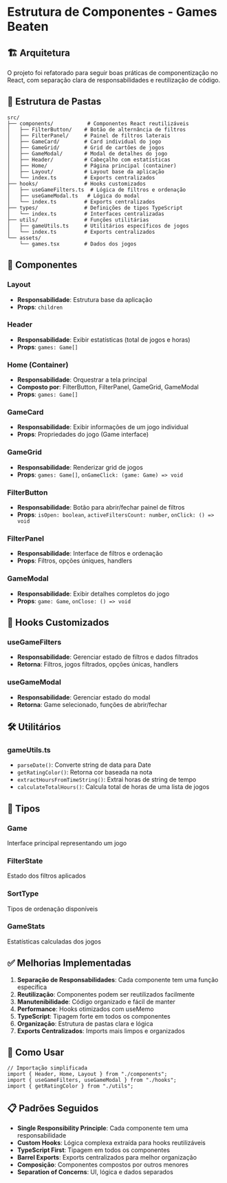 # Estrutura de Componentes - Games Beaten

## 🏗️ Arquitetura

O projeto foi refatorado para seguir boas práticas de componentização no React, com separação clara de responsabilidades e reutilização de código.

## 📂 Estrutura de Pastas

```
src/
├── components/           # Componentes React reutilizáveis
│   ├── FilterButton/    # Botão de alternância de filtros
│   ├── FilterPanel/     # Painel de filtros laterais
│   ├── GameCard/        # Card individual do jogo
│   ├── GameGrid/        # Grid de cartões de jogos
│   ├── GameModal/       # Modal de detalhes do jogo
│   ├── Header/          # Cabeçalho com estatísticas
│   ├── Home/            # Página principal (container)
│   ├── Layout/          # Layout base da aplicação
│   └── index.ts         # Exports centralizados
├── hooks/               # Hooks customizados
│   ├── useGameFilters.ts  # Lógica de filtros e ordenação
│   ├── useGameModal.ts   # Lógica do modal
│   └── index.ts         # Exports centralizados
├── types/               # Definições de tipos TypeScript
│   └── index.ts         # Interfaces centralizadas
├── utils/               # Funções utilitárias
│   ├── gameUtils.ts     # Utilitários específicos de jogos
│   └── index.ts         # Exports centralizados
└── assets/
    └── games.tsx        # Dados dos jogos
```

## 🧩 Componentes

### Layout
- **Responsabilidade**: Estrutura base da aplicação
- **Props**: `children`

### Header
- **Responsabilidade**: Exibir estatísticas (total de jogos e horas)
- **Props**: `games: Game[]`

### Home (Container)
- **Responsabilidade**: Orquestrar a tela principal
- **Composto por**: FilterButton, FilterPanel, GameGrid, GameModal
- **Props**: `games: Game[]`

### GameCard
- **Responsabilidade**: Exibir informações de um jogo individual
- **Props**: Propriedades do jogo (Game interface)

### GameGrid
- **Responsabilidade**: Renderizar grid de jogos
- **Props**: `games: Game[]`, `onGameClick: (game: Game) => void`

### FilterButton
- **Responsabilidade**: Botão para abrir/fechar painel de filtros
- **Props**: `isOpen: boolean`, `activeFiltersCount: number`, `onClick: () => void`

### FilterPanel
- **Responsabilidade**: Interface de filtros e ordenação
- **Props**: Filtros, opções úniques, handlers

### GameModal
- **Responsabilidade**: Exibir detalhes completos do jogo
- **Props**: `game: Game`, `onClose: () => void`

## 🎣 Hooks Customizados

### useGameFilters
- **Responsabilidade**: Gerenciar estado de filtros e dados filtrados
- **Retorna**: Filtros, jogos filtrados, opções únicas, handlers

### useGameModal
- **Responsabilidade**: Gerenciar estado do modal
- **Retorna**: Game selecionado, funções de abrir/fechar

## 🛠️ Utilitários

### gameUtils.ts
- `parseDate()`: Converte string de data para Date
- `getRatingColor()`: Retorna cor baseada na nota
- `extractHoursFromTimeString()`: Extrai horas de string de tempo
- `calculateTotalHours()`: Calcula total de horas de uma lista de jogos

## 📝 Tipos

### Game
Interface principal representando um jogo

### FilterState
Estado dos filtros aplicados

### SortType
Tipos de ordenação disponíveis

### GameStats
Estatísticas calculadas dos jogos

## ✅ Melhorias Implementadas

1. **Separação de Responsabilidades**: Cada componente tem uma função específica
2. **Reutilização**: Componentes podem ser reutilizados facilmente
3. **Manutenibilidade**: Código organizado e fácil de manter
4. **Performance**: Hooks otimizados com useMemo
5. **TypeScript**: Tipagem forte em todos os componentes
6. **Organização**: Estrutura de pastas clara e lógica
7. **Exports Centralizados**: Imports mais limpos e organizados

## 🚀 Como Usar

```tsx
// Importação simplificada
import { Header, Home, Layout } from "./components";
import { useGameFilters, useGameModal } from "./hooks";
import { getRatingColor } from "./utils";
```

## 📋 Padrões Seguidos

- **Single Responsibility Principle**: Cada componente tem uma responsabilidade
- **Custom Hooks**: Lógica complexa extraída para hooks reutilizáveis
- **TypeScript First**: Tipagem em todos os componentes
- **Barrel Exports**: Exports centralizados para melhor organização
- **Composição**: Componentes compostos por outros menores
- **Separation of Concerns**: UI, lógica e dados separados
